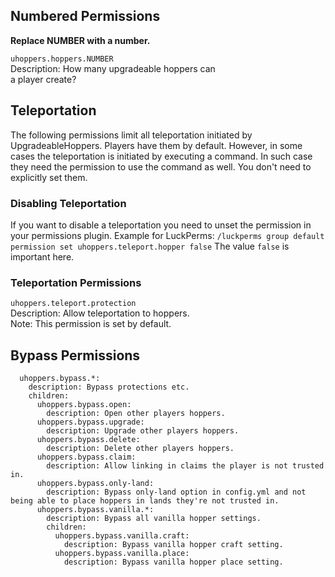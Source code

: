 ## Numbered Permissions
**Replace NUMBER with a number.**

`uhoppers.hoppers.NUMBER`\
Description: How many upgradeable hoppers can\
a player create?

## Teleportation
The following permissions limit all teleportation initiated by UpgradeableHoppers. Players have them by default. However, in some cases
the teleportation is initiated by executing a command. In such case they need the permission to use the command as well.
You don't need to explicitly set them.

### Disabling Teleportation
If you want to disable a teleportation you
need to unset the permission in your permissions plugin.
Example for LuckPerms: ``/luckperms group default permission set uhoppers.teleport.hopper false``
The value ``false`` is important here.

### Teleportation Permissions
`uhoppers.teleport.protection`\
Description: Allow teleportation to hoppers.\
Note: This permission is set by default.


## Bypass Permissions

      uhoppers.bypass.*:
        description: Bypass protections etc.
        children:
          uhoppers.bypass.open:
            description: Open other players hoppers.
          uhoppers.bypass.upgrade:
            description: Upgrade other players hoppers.
          uhoppers.bypass.delete:
            description: Delete other players hoppers.
          uhoppers.bypass.claim:
            description: Allow linking in claims the player is not trusted in.
          uhoppers.bypass.only-land:
            description: Bypass only-land option in config.yml and not being able to place hoppers in lands they're not trusted in.
          uhoppers.bypass.vanilla.*:
            description: Bypass all vanilla hopper settings.
            children:
              uhoppers.bypass.vanilla.craft:
                description: Bypass vanilla hopper craft setting.
              uhoppers.bypass.vanilla.place:
                description: Bypass vanilla hopper place setting.